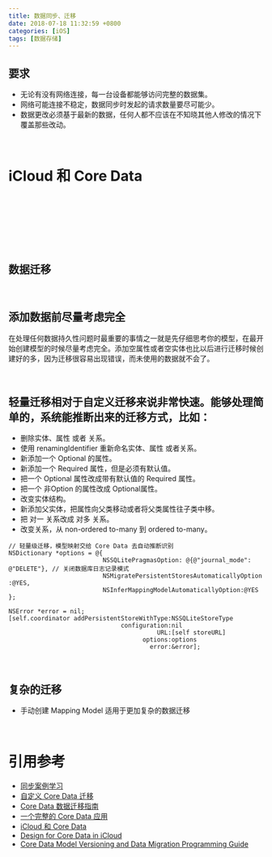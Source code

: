 ```yaml
---
title: 数据同步、迁移
date: 2018-07-18 11:32:59 +0800
categories: [iOS]
tags: [数据存储]
---
```


## 要求
* 无论有没有网络连接，每一台设备都能够访问完整的数据集。
* 网络可能连接不稳定，数据同步时发起的请求数量要尽可能少。
* 数据更改必须基于最新的数据，任何人都不应该在不知晓其他人修改的情况下覆盖那些改动。

<br>

# iCloud 和 Core Data


<br>
<br>
<br>
<br>
<br>
<br>

## 数据迁移

<br>

## 添加数据前尽量考虑完全
在处理任何数据持久性问题时最重要的事情之一就是先仔细思考你的模型，在最开始创建模型的时候尽量考虑完全。添加空属性或者空实体也比以后进行迁移时候创建好的多，因为迁移很容易出现错误，而未使用的数据就不会了。


<br>

## 轻量迁移相对于自定义迁移来说非常快速。能够处理简单的，系统能推断出来的迁移方式，比如：

* 删除实体、属性 或者 关系。
* 使用 renamingIdentifier 重新命名实体、属性 或者关系。
* 新添加一个 Optional 的属性。
* 新添加一个 Required 属性，但是必须有默认值。
* 把一个 Optional 属性改成带有默认值的 Required 属性。
* 把一个 非Option 的属性改成 Optional属性。
* 改变实体结构。
* 新添加父实体，把属性向父类移动或者将父类属性往子类中移。
* 把 对一 关系改成 对多 关系。
* 改变关系，从 non-ordered to-many 到 ordered to-many。


``` objc
// 轻量级迁移，模型映射交给 Core Data 去自动推断识别
NSDictionary *options = @{
                          NSSQLitePragmasOption: @{@"journal_mode": @"DELETE"}, // 关闭数据库日志记录模式
                          NSMigratePersistentStoresAutomaticallyOption :@YES,
                          NSInferMappingModelAutomaticallyOption:@YES };
    
NSError *error = nil;
[self.coordinator addPersistentStoreWithType:NSSQLiteStoreType
                               configuration:nil
                                         URL:[self storeURL]
                                     options:options
                                       error:&error];
```
<br>

## 复杂的迁移
* 手动创建 Mapping Model 适用于更加复杂的数据迁移

<br>

# 引用参考
* [同步案例学习](https://objccn.io/issue-10-4/)
* [自定义 Core Data 迁移](https://objccn.io/issue-4-7/)
* [Core Data 数据迁移指南](https://www.jianshu.com/p/b3b764fc5191)
* [一个完整的 Core Data 应用](https://objccn.io/issue-4-2/)
* [iCloud 和 Core Data](https://objccn.io/issue-10-2/)
* [Design for Core Data in iCloud](https://developer.apple.com/library/archive/documentation/General/Conceptual/iCloudDesignGuide/Chapters/DesignForCoreDataIniCloud.html)
* [Core Data Model Versioning and Data Migration Programming Guide](https://developer.apple.com/library/archive/documentation/Cocoa/Conceptual/CoreDataVersioning/Articles/vmLightweightMigration.html)
